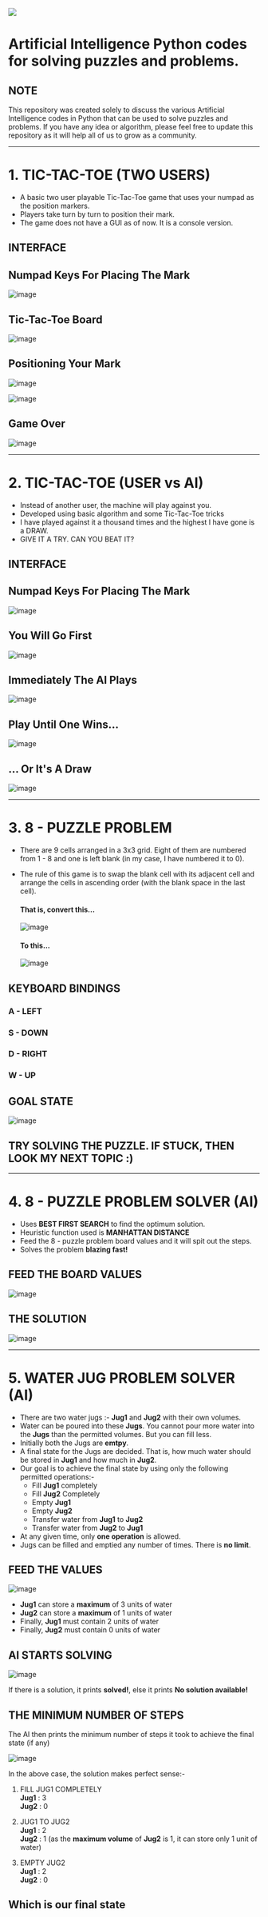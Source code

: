 ![](https://img.shields.io/static/v1?label=OPEN-SOURCED&message=Yes&color=blueviolet)

# Artificial Intelligence Python codes for solving puzzles and problems.

## NOTE

This repository was created solely to discuss the various Artificial Intelligence codes in Python that can be used to solve puzzles and problems. If you have any idea or algorithm, please feel free to update this repository as it will help all of us to grow as a community.

---

# 1. TIC-TAC-TOE (TWO USERS)   
   
- A basic two user playable Tic-Tac-Toe game that uses your numpad as the position markers.   
- Players take turn by turn to position their mark.   
- The game does not have a GUI as of now. It is a console version.

## INTERFACE

## Numpad Keys For Placing The Mark
![image](https://user-images.githubusercontent.com/55954313/125397562-b9ccb900-e3cb-11eb-83f9-a3f32b04927f.png)   


## Tic-Tac-Toe Board  

![image](https://user-images.githubusercontent.com/55954313/125396594-6148ec00-e3ca-11eb-96c6-59ce6d054445.png)   

## Positioning Your Mark

![image](https://user-images.githubusercontent.com/55954313/125396793-a4a35a80-e3ca-11eb-852d-03664844486d.png)   

![image](https://user-images.githubusercontent.com/55954313/125397021-fd72f300-e3ca-11eb-8634-3ecea78cbed1.png)

## Game Over

![image](https://user-images.githubusercontent.com/55954313/125398061-74f55200-e3cc-11eb-9bdc-2ba0b786980a.png)

---

# 2. TIC-TAC-TOE (USER vs AI)   
   
- Instead of another user, the machine will play against you.
- Developed using basic algorithm and some Tic-Tac-Toe tricks
- I have played against it a thousand times and the highest I have gone is a DRAW.
- GIVE IT A TRY. CAN YOU BEAT IT?   

## INTERFACE

## Numpad Keys For Placing The Mark
![image](https://user-images.githubusercontent.com/55954313/125397562-b9ccb900-e3cb-11eb-83f9-a3f32b04927f.png)   

## You Will Go First
![image](https://user-images.githubusercontent.com/55954313/125399778-ad962b00-e3ce-11eb-9178-8fd3e08489af.png)

## Immediately The AI Plays
![image](https://user-images.githubusercontent.com/55954313/125399936-ddddc980-e3ce-11eb-85f3-1d5272b8ac64.png)

## Play Until One Wins...
![image](https://user-images.githubusercontent.com/55954313/125400018-f817a780-e3ce-11eb-8ef0-19d4bbc96618.png)

## ... Or It's A Draw
![image](https://user-images.githubusercontent.com/55954313/125400132-29907300-e3cf-11eb-88d9-eff0ea78f5ec.png)

---

# 3. 8 - PUZZLE PROBLEM   
   
- There are 9 cells arranged in a 3x3 grid. Eight of them are numbered from 1 - 8 and one is left blank (in my case, I have numbered it to 0).
- The rule of this game is to swap the blank cell with its adjacent cell and arrange the cells in ascending order (with the blank space in the last cell).   
  #### That is, convert this...   
  
  ![image](https://user-images.githubusercontent.com/55954313/125402163-b5a39a00-e3d1-11eb-9466-2bc1c7bdef15.png)   
  
  #### To this...   
  
  ![image](https://user-images.githubusercontent.com/55954313/125401360-ad972a80-e3d0-11eb-81e2-7ea72e4e05df.png)   
  
## KEYBOARD BINDINGS

### A - LEFT
### S - DOWN
### D - RIGHT
### W - UP

## GOAL STATE

![image](https://user-images.githubusercontent.com/55954313/125401360-ad972a80-e3d0-11eb-81e2-7ea72e4e05df.png)  

## TRY SOLVING THE PUZZLE. IF STUCK, THEN LOOK MY NEXT TOPIC :)

---

# 4. 8 - PUZZLE PROBLEM SOLVER (AI)   
   
- Uses **BEST FIRST SEARCH** to find the optimum solution.
- Heuristic function used is **MANHATTAN DISTANCE**
- Feed the 8 - puzzle problem board values and it will spit out the steps.
- Solves the problem **blazing fast!**

## FEED THE BOARD VALUES

![image](https://user-images.githubusercontent.com/55954313/125405419-56e01f80-e3d5-11eb-9f4b-b43e8f282954.png)   

## THE SOLUTION

![image](https://user-images.githubusercontent.com/55954313/125405521-75deb180-e3d5-11eb-8354-ccb22fccaf0e.png)

---

# 5. WATER JUG PROBLEM SOLVER (AI)  
   
- There are two water jugs :- **Jug1** and **Jug2** with their own volumes.
- Water can be poured into these **Jugs**. You cannot pour more water into the **Jugs** than the permitted volumes. But you can fill less.
- Initially both the Jugs are **emtpy**.
- A final state for the Jugs are decided. That is, how much water should be stored in **Jug1** and how much in **Jug2**.
- Our goal is to achieve the final state by using only the following permitted operations:- 
   * Fill **Jug1** completely
   * Fill **Jug2** Completely
   * Empty **Jug1**
   * Empty **Jug2**
   * Transfer water from **Jug1** to **Jug2**
   * Transfer water from **Jug2** to **Jug1**
- At any given time,  only **one operation** is allowed.
- Jugs can be filled and emptied any number of times. There is **no limit**.   
   
## FEED THE VALUES

![image](https://user-images.githubusercontent.com/55954313/129287894-ed3ed015-055d-4237-99f8-d814277abdd9.png)   
   
- **Jug1** can store a **maximum** of 3 units of water
- **Jug2** can store a **maximum** of 1 units of water
- Finally, **Jug1** must contain 2 units of water
- Finally, **Jug2** must contain 0 units of water   
   
## AI STARTS SOLVING

![image](https://user-images.githubusercontent.com/55954313/129288162-e5ce4b3b-3800-4950-8375-ff032d8e1272.png)   
   
If there is a solution, it prints **solved!**, else it prints **No solution available!**

## THE MINIMUM NUMBER OF STEPS   
   
The AI then prints the minimum number of steps it took to achieve the final state (if any)   
   
![image](https://user-images.githubusercontent.com/55954313/129288413-958bf521-7a3f-4910-a9ee-4f80f01fe349.png)   
   
In the above case, the solution makes perfect sense:-
1. FILL JUG1 COMPLETELY   
   **Jug1** : 3   
   **Jug2** : 0    
   
2. JUG1 TO JUG2   
   **Jug1** : 2   
   **Jug2** : 1 (as the **maximum volume** of **Jug2** is 1, it can store only 1 unit of water)   
   
3. EMPTY JUG2   
   **Jug1** : 2   
   **Jug2** : 0   
   
Which is our **final state**
---

